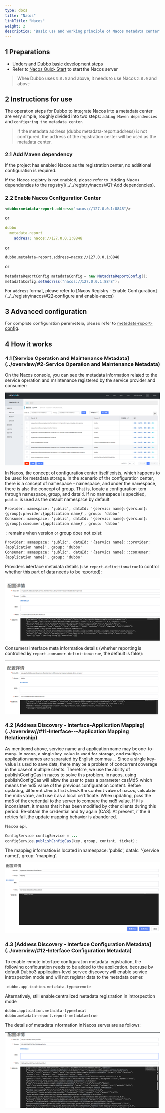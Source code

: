 ```yaml
---
type: docs
title: "Nacos"
linkTitle: "Nacos"
weight: 2
description: "Basic use and working principle of Nacos metadata center"
---
```


## 1 Preparations
- Understand [Dubbo basic development steps](/en/docs3-v2/java-sdk/quick-start/spring-boot/)
- Refer to [Nacos Quick Start](https://nacos.io/zh-cn/docs/quick-start.html) to start the Nacos server

> When Dubbo uses `3.0.0` and above, it needs to use Nacos `2.0.0` and above

## 2 Instructions for use
The operation steps for Dubbo to integrate Nacos into a metadata center are very simple, roughly divided into two steps: `adding Maven dependencies` and `configuring the metadata center`.
> If the metadata address (dubbo.metadata-report.address) is not configured, the address of the registration center will be used as the metadata center.

### 2.1 Add Maven dependency
If the project has enabled Nacos as the registration center, no additional configuration is required.

If the Nacos registry is not enabled, please refer to [Adding Nacos dependencies to the registry](../../registry/nacos/#21-Add dependencies).

### 2.2 Enable Nacos Configuration Center
```xml
<dubbo:metadata-report address="nacos://127.0.0.1:8848"/>
```

or

```yaml
dubbo
  metadata-report
    address: nacos://127.0.0.1:8848
```

or

```properties
dubbo.metadata-report.address=nacos://127.0.0.1:8848
```

or

```java
MetadataReportConfig metadataConfig = new MetadataReportConfig();
metadataConfig.setAddress("nacos://127.0.0.1:8848");
```

For `address` format, please refer to [Nacos Registry - Enable Configuration](../../registry/nacos/#22-configure and enable-nacos)

## 3 Advanced configuration

For complete configuration parameters, please refer to [metadata-report-config](../../config/properties/#metadata-report-config).

## 4 How it works

### 4.1 [Service Operation and Maintenance Metadata](../overview/#2-Service Operation and Maintenance Metadata)

On the Nacos console, you can see the metadata information related to the service operation and maintenance registered by the service provider and consumer:

![image-dubbo-metadata-nacos-1.png](/imgs/blog/dubbo-metadata-nacos-1.png)

In Nacos, the concept of configuration center itself exists, which happens to be used for metadata storage. In the scenario of the configuration center, there is a concept of namespace - namespace, and under the namespace, there is also the concept of group. That is, locate a configuration item through namespace, group, and dataId. If no namespace is specified, ```public``` is used as the default namespace by default.

```properties
Provider: namespace: 'public', dataId: '{service name}:{version}:{group}:provider:{application name}', group: 'dubbo'
Consumer: namespace: 'public', dataId: '{service name}:{version}:{group}:consumer:{application name}', group: 'dubbo'
```
`:` remains when version or group does not exist:
```properties
Provider: namespace: 'public', dataId: '{service name}:::provider:{application name}', group: 'dubbo'
Consumer: namespace: 'public', dataId: '{service name}:::consumer:{application name}', group: 'dubbo'
```

Providers interface metadata details (use `report-definition=true` to control whether this part of data needs to be reported):

![image-dubbo-metadata-nacos-3.png](/imgs/blog/dubbo-metadata-nacos-3.png)

Consumers interface meta information details (whether reporting is controlled by `report-consumer-definition=true`, the default is false):

![image-dubbo-metadata-nacos-4.png](/imgs/blog/dubbo-metadata-nacos-4.png)

### 4.2 [Address Discovery - Interface-Application Mapping](../overview//#11-Interface---Application Mapping Relationship)
As mentioned above, service name and application name may be one-to-many. In nacos, a single key-value is used for storage, and multiple application names are separated by English commas `,`. Since a single key-value is used to save data, there may be a problem of concurrent coverage in the case of multiple clients. Therefore, we use the ability of publishConfigCas in nacos to solve this problem. In nacos, using publishConfigCas will allow the user to pass a parameter casMd5, which means the md5 value of the previous configuration content. Before updating, different clients first check the content value of nacos, calculate the md5 value, and use it as a local certificate. When updating, pass the md5 of the credential to the server to compare the md5 value. If it is inconsistent, it means that it has been modified by other clients during this period. Re-obtain the credential and try again (CAS). At present, if the 6 retries fail, the update mapping behavior is abandoned.

Nacos api:
```java
ConfigService configService = ...
configService.publishConfigCas(key, group, content, ticket);
```

The mapping information is located in namespace: 'public', dataId: '{service name}', group: 'mapping'.

![nacos-metadata-report-service-name-mapping.png](/imgs/user/nacos-metadata-report-service-name-mapping.png)

### 4.3 [Address Discovery - Interface Configuration Metadata](../overview/#12-Interface Configuration Metadata)

To enable remote interface configuration metadata registration, the following configuration needs to be added to the application, because by default Dubbo3 application-level service discovery will enable service introspection mode and will not register data to the metadata center.

```properties
 dubbo.application.metadata-type=remote
 ```

Alternatively, still enable centralized metadata registration in introspection mode

```properties
dubbo.application.metadata-type=local
dubbo.metadata-report.report-metadata=true
```

The details of metadata information in Nacos server are as follows:

![image-dubbo-metadata-nacos-2.png](/imgs/blog/dubbo-metadata-nacos-2.png)